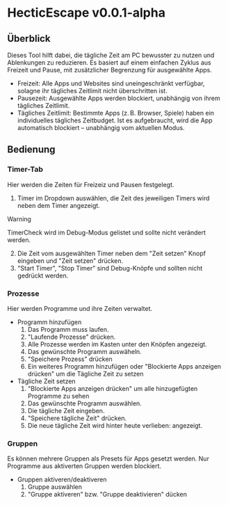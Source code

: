 # HecticEscape v0.0.1-alpha
## Überblick
Dieses Tool hilft dabei, die tägliche Zeit am PC bewusster zu nutzen und Ablenkungen zu reduzieren. Es basiert auf einem einfachen Zyklus aus Freizeit und Pause, mit zusätzlicher Begrenzung für ausgewählte Apps. 

- Freizeit: Alle Apps und Websites sind uneingeschränkt verfügbar, solagne ihr tägliches Zeitlimit nicht überschritten ist.
- Pausezeit: Ausgewählte Apps werden blockiert, unabhängig von ihrem tägliches Zeitlimit.
- Tägliches Zeitlimit: Bestimmte Apps (z. B. Browser, Spiele) haben ein individuelles tägliches Zeitbudget. Ist es aufgebraucht, wird die App automatisch blockiert – unabhängig vom aktuellen Modus.

## Bedienung
### Timer-Tab
Hier werden die Zeiten für Freizeiz und Pausen festgelegt.
1. Timer im Dropdown auswählen, die Zeit des jeweiligen Timers wird neben dem Timer angezeigt. 
> [!WARNING] 
> TimerCheck wird im Debug-Modus gelistet und sollte nicht verändert werden.
2. Die Zeit vom ausgewählten Timer neben dem "Zeit setzen" Knopf eingeben und "Zeit setzen" drücken.
3. "Start Timer", "Stop Timer" sind Debug-Knöpfe und sollten nicht gedrückt werden.
### Prozesse
Hier werden Programme und ihre Zeiten verwaltet.
- Programm hinzufügen
  1. Das Programm muss laufen.
  2. "Laufende Prozesse" drücken.
  3. Alle Prozesse werden im Kasten unter den Knöpfen angezeigt.
  4. Das gewünschte Programm auswäheln.
  5. "Speichere Prozess" drücken
  6. Ein weiteres Programm hinzufügen oder "Blockierte Apps anzeigen drücken" um die Tägliche Zeit zu setzen
- Tägliche Zeit setzen
  1. "Blockierte Apps anzeigen drücken" um alle hinzugefügten Programme zu sehen
  2. Das gewünschte Programm auswählen.
  3. Die tägliche Zeit eingeben.
  4. "Speichere tägliche Zeit" drücken.
  5. Die neue tägliche Zeit wird hinter heute verlieben: angezeigt.
### Gruppen
Es können mehrere Gruppen als Presets für Apps gesetzt werden. Nur Programme aus aktiverten Gruppen werden blockiert.
- Gruppen aktiveren/deaktiveren
  1. Gruppe auswählen
  2. "Gruppe aktiveren" bzw. "Gruppe deaktivieren" dücken
